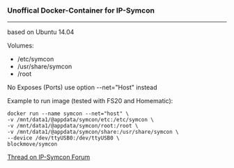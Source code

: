 ### Unoffical Docker-Container for IP-Symcon

***

based on Ubuntu 14.04

Volumes:

- /etc/symcon
- /usr/share/symcon
- /root

No Exposes (Ports) use option --net="Host" instead

Example to run image (tested with FS20 and Homematic):

	docker run --name symcon --net="host" \
	-v /mnt/data1/@appdata/symcon/etc:/etc/symcon \
	-v /mnt/data1/@appdata/symcon/root:/root \
	-v /mnt/data1/@appdata/symcon/share:/usr/share/symcon \
	--device /dev/ttyUSB0:/dev/ttyUSB0 \
	blockmove/symcon

[Thread on IP-Symcon Forum](https://www.symcon.de/forum/threads/26294-IP-Symcon-via-Docker-Engine) 